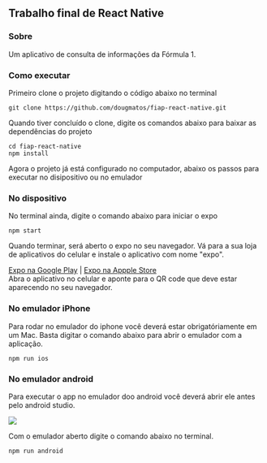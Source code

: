 ## Trabalho final de React Native

### Sobre 
Um aplicativo de consulta de informações da Fórmula 1.

### Como executar

Primeiro clone o projeto digitando o código abaixo no terminal
```
git clone https://github.com/dougmatos/fiap-react-native.git
```

Quando tiver concluído o clone, digite os comandos abaixo para baixar as dependências do projeto
```
cd fiap-react-native
npm install
```

Agora o projeto já está configurado no computador, abaixo os passos para executar no disipositivo ou no emulador


### No dispositivo

No terminal ainda, digite o comando abaixo para iniciar o expo
```
npm start
```
Quando terminar, será aberto o expo no seu navegador. Vá para a sua loja de aplicativos do celular e instale o aplicativo com nome "expo".

[Expo na Google Play](https://play.google.com/store/apps/details?id=host.exp.exponent&hl=pt_BR)
 | 
[Expo na Appple Store](https://apps.apple.com/br/app/expo-client/id982107779)
<br>
Abra o aplicativo no celular e aponte para o QR code que deve estar aparecendo no seu navegador.


### No emulador iPhone
Para rodar no emulador do iphone você deverá estar obrigatóriamente em um Mac. Basta digitar o comando abaixo para abrir o emulador com a aplicação.

```
npm run ios
```

### No emulador android
Para executar o app no emulador doo android você deverá abrir ele antes pelo android studio.

![](https://i.ibb.co/3MdDnHF/android-studio-avd1.png)

Com o emulador aberto digite o comando abaixo no terminal.
```
npm run android
```
